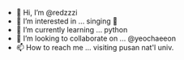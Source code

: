- 👋 Hi, I’m @redzzzi
- 👀 I’m interested in ... singing 🎤
- 🌱 I’m currently learning ... python
- 💞️ I’m looking to collaborate on ... @yeochaeeon
- 📫 How to reach me ... visiting pusan nat'l univ.

<!---
redzzzi/redzzzi is a ✨ special ✨ repository because its `README.md` (this file) appears on your GitHub profile.
You can click the Preview link to take a look at your changes.
--->
